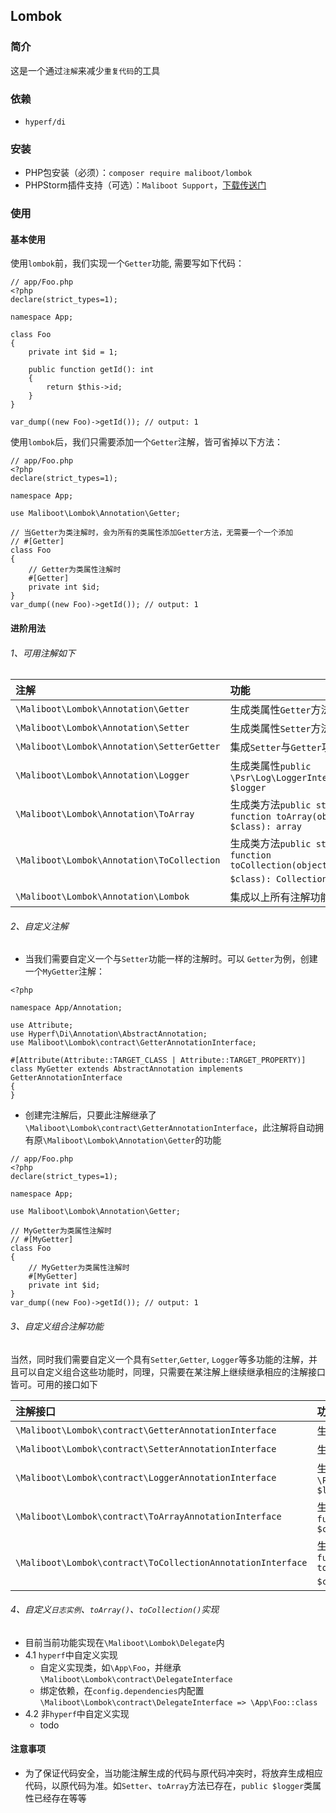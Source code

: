 ## Lombok

### 简介
这是一个通过`注解`来减少`重复代码`的工具

### 依赖
* `hyperf/di`

### 安装
- PHP包安装（必须）：`composer require maliboot/lombok`
- PHPStorm插件支持（可选）：`Maliboot Support`，[下载传送门]()

### 使用
#### 基本使用
使用`lombok`前，我们实现一个`Getter`功能, 需要写如下代码：
```
// app/Foo.php
<?php
declare(strict_types=1);

namespace App;

class Foo
{
    private int $id = 1;
    
    public function getId(): int
    {
        return $this->id;
    }
}

var_dump((new Foo)->getId()); // output: 1
```

使用`lombok`后，我们只需要添加一个`Getter`注解，皆可省掉以下方法：
```
// app/Foo.php
<?php
declare(strict_types=1);

namespace App;

use Maliboot\Lombok\Annotation\Getter;

// 当Getter为类注解时，会为所有的类属性添加Getter方法，无需要一个一个添加
// #[Getter]
class Foo
{
    // Getter为类属性注解时
    #[Getter]
    private int $id;
}
var_dump((new Foo)->getId()); // output: 1
```

#### 进阶用法
###### 1、可用注解如下

| 注解                                         | 功能                                                                      |
|:-------------------------------------------|:------------------------------------------------------------------------|
| `\Maliboot\Lombok\Annotation\Getter`       | 生成类属性`Getter`方法                                                         |
| `\Maliboot\Lombok\Annotation\Setter`       | 生成类属性`Setter`方法                                                         |
| `\Maliboot\Lombok\Annotation\SetterGetter` | 集成`Setter`与`Getter`功能                                                   |
| `\Maliboot\Lombok\Annotation\Logger`       | 生成类属性`public \Psr\Log\LoggerInterface $logger`                          |
| `\Maliboot\Lombok\Annotation\ToArray`      | 生成类方法`public static function toArray(object $class): array`             |
| `\Maliboot\Lombok\Annotation\ToCollection` | 生成类方法`public static function toCollection(object $class): Collection`方法 |
| `\Maliboot\Lombok\Annotation\Lombok`       | 集成以上所有注解功能                                                              |

###### 2、自定义注解
* 当我们需要自定义一个与`Setter`功能一样的注解时。可以 `Getter`为例，创建一个`MyGetter`注解：
```
<?php

namespace App/Annotation;

use Attribute;
use Hyperf\Di\Annotation\AbstractAnnotation;
use Maliboot\Lombok\contract\GetterAnnotationInterface;

#[Attribute(Attribute::TARGET_CLASS | Attribute::TARGET_PROPERTY)]
class MyGetter extends AbstractAnnotation implements GetterAnnotationInterface
{
}
```

* 创建完注解后，只要此注解继承了`\Maliboot\Lombok\contract\GetterAnnotationInterface`，此注解将自动拥有原`\Maliboot\Lombok\Annotation\Getter`的功能
```
// app/Foo.php
<?php
declare(strict_types=1);

namespace App;

use Maliboot\Lombok\Annotation\Getter;

// MyGetter为类属性注解时
// #[MyGetter]
class Foo
{
    // MyGetter为类属性注解时
    #[MyGetter]
    private int $id;
}
var_dump((new Foo)->getId()); // output: 1
```

###### 3、自定义组合注解功能
当然，同时我们需要自定义一个具有`Setter`,`Getter`, `Logger`等多功能的注解，并且可以自定义组合这些功能时，同理，只需要在某注解上继续继承相应的注解接口皆可。可用的接口如下

| 注解接口                                                        | 功能                                                                      |
|:------------------------------------------------------------|:------------------------------------------------------------------------|
| `\Maliboot\Lombok\contract\GetterAnnotationInterface`       | 生成类属性`Getter`方法                                                         |
| `\Maliboot\Lombok\contract\SetterAnnotationInterface`       | 生成类属性`Setter`方法                                                         |
| `\Maliboot\Lombok\contract\LoggerAnnotationInterface`       | 生成类属性`public \Psr\Log\LoggerInterface $logger`                          |
| `\Maliboot\Lombok\contract\ToArrayAnnotationInterface`      | 生成类方法`public static function toArray(object $class): array`             |
| `\Maliboot\Lombok\contract\ToCollectionAnnotationInterface` | 生成类方法`public static function toCollection(object $class): Collection`方法 |

###### 4、自定义`日志实例`、`toArray()`、`toCollection()`实现
* 目前当前功能实现在`\Maliboot\Lombok\Delegate`内
* 4.1 `hyperf`中自定义实现
  * 自定义实现类，如`\App\Foo`，并继承`\Maliboot\Lombok\contract\DelegateInterface`
  * 绑定依赖，在`config.dependencies`内配置`\Maliboot\Lombok\contract\DelegateInterface => \App\Foo::class`
* 4.2 非`hyperf`中自定义实现
  * todo

#### 注意事项
* 为了保证代码安全，当功能注解生成的代码与原代码冲突时，将放弃生成相应代码，以原代码为准。如`Setter`、`toArray`方法已存在，`public $logger`类属性已经存在等等